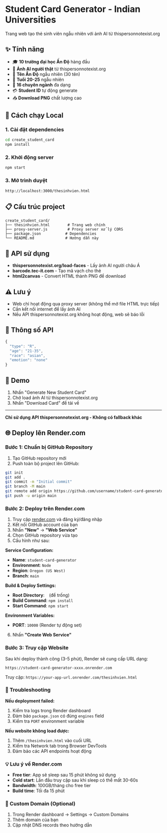 # Student Card Generator - Indian Universities

Trang web tạo thẻ sinh viên ngẫu nhiên với ảnh AI từ thispersonnotexist.org

## ✨ Tính năng

- 🎓 **10 trường đại học Ấn Độ** hàng đầu
- 🤖 **Ảnh AI người thật** từ thispersonnotexist.org 
- 👤 **Tên Ấn Độ** ngẫu nhiên (30 tên)
- 📅 **Tuổi 20-25** ngẫu nhiên
- 🎯 **16 chuyên ngành** đa dạng
- 💳 **Student ID** tự động generate
- 📥 **Download PNG** chất lượng cao

## 🚀 Cách chạy Local

### 1. Cài đặt dependencies
```bash
cd create_student_card
npm install
```

### 2. Khởi động server
```bash
npm start
```

### 3. Mở trình duyệt
```
http://localhost:3000/thesinhvien.html
```

## 📋 Cấu trúc project

```
create_student_card/
├── thesinhvien.html        # Trang web chính
├── proxy-server.js         # Proxy server xử lý CORS
├── package.json           # Dependencies
└── README.md              # Hướng dẫn này
```

## 🔧 API sử dụng

- **thispersonnotexist.org/load-faces** - Lấy ảnh AI người châu Á
- **barcode.tec-it.com** - Tạo mã vạch cho thẻ
- **html2canvas** - Convert HTML thành PNG để download

## ⚠️ Lưu ý

- Web chỉ hoạt động qua proxy server (không thể mở file HTML trực tiếp)
- Cần kết nối internet để lấy ảnh AI
- Nếu API thispersonnotexist.org không hoạt động, web sẽ báo lỗi

## 🎯 Thông số API

```javascript
{
  "type": "R",
  "age": "21-35", 
  "race": "asian",
  "emotion": "none"
}
```

## 📸 Demo

1. Nhấn "Generate New Student Card"
2. Chờ load ảnh AI từ thispersonnotexist.org
3. Nhấn "Download Card" để tải về

---
**Chỉ sử dụng API thispersonnotexist.org - Không có fallback khác**

## 🌐 Deploy lên Render.com

### Bước 1: Chuẩn bị GitHub Repository

1. Tạo GitHub repository mới
2. Push toàn bộ project lên GitHub:

```bash
git init
git add .
git commit -m "Initial commit"
git branch -M main
git remote add origin https://github.com/username/student-card-generator.git
git push -u origin main
```

### Bước 2: Deploy trên Render.com

1. Truy cập [render.com](https://render.com) và đăng ký/đăng nhập
2. Kết nối GitHub account của bạn
3. Nhấn **"New"** → **"Web Service"**
4. Chọn GitHub repository vừa tạo
5. Cấu hình như sau:

**Service Configuration:**
- **Name**: `student-card-generator`
- **Environment**: `Node`
- **Region**: `Oregon (US West)`
- **Branch**: `main`

**Build & Deploy Settings:**
- **Root Directory**: ` ` (để trống)
- **Build Command**: `npm install`
- **Start Command**: `npm start`

**Environment Variables:**
- **PORT**: `10000` (Render tự động set)

6. Nhấn **"Create Web Service"**

### Bước 3: Truy cập Website

Sau khi deploy thành công (3-5 phút), Render sẽ cung cấp URL dạng:
```
https://student-card-generator-xxxx.onrender.com
```

Truy cập: `https://your-app-url.onrender.com/thesinhvien.html`

### 🔧 Troubleshooting

**Nếu deployment failed:**
1. Kiểm tra logs trong Render dashboard
2. Đảm bảo `package.json` có đúng `engines` field
3. Kiểm tra `PORT` environment variable

**Nếu website không load được:**
1. Thêm `/thesinhvien.html` vào cuối URL
2. Kiểm tra Network tab trong Browser DevTools
3. Đảm bảo các API endpoints hoạt động

### 💡 Lưu ý về Render.com

- **Free tier**: App sẽ sleep sau 15 phút không sử dụng
- **Cold start**: Lần đầu truy cập sau khi sleep có thể mất 30-60s
- **Bandwidth**: 100GB/tháng cho free tier
- **Build time**: Tối đa 15 phút

### 🚀 Custom Domain (Optional)

1. Trong Render dashboard → Settings → Custom Domains
2. Thêm domain của bạn
3. Cập nhật DNS records theo hướng dẫn
